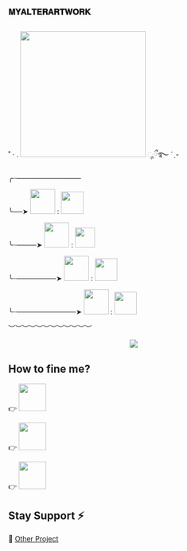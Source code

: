 ###  𝐌𝐘𝐀𝐋𝐓𝐄𝐑𝐀𝐑𝐓𝐖𝐎𝐑𝐊 

##

˚ · .  <img src="https://img.shields.io/badge/WELCOME TO MY ALTER-blue" width=252px > ೄྀ࿐ ˊˎ-

╭┈─────────────

╰──➤ <img src="https://img.shields.io/badge/NAMA-black" width=50px > : <img src="https://img.shields.io/badge/SISAUPIL-white" width=45px >

  

╰┈────➤ <img src="https://img.shields.io/badge/Umur-black" width=50px > : <img src="https://img.shields.io/badge/25-white" width=40px >



╰┈────────➤ <img src="https://img.shields.io/badge/Hobi-black" width=50px > : <img src="https://img.shields.io/badge/Rebahan-white" width=45px >



╰┈────────────➤ <img src="https://img.shields.io/badge/Pekerjaan-black" width=50px > : <img src="https://img.shields.io/badge/Ngulik-white" width=45px >

︶︶︶︶︶︶︶︶︶︶︶︶


<p align="center">
  <img src="https://telegra.ph/file/693d96cc7b9785f7dd71a.jpg">
</p>

   
## How to fine me? 

  👉  <a href="https://t.me/ademaunanyabang"><img src="https://img.shields.io/badge/Telegram-blue" width=55px></a></p>

  👉  <a href="https://twitter.com/sya_a_m"><img src="https://img.shields.io/badge/Twitter-blue" width=55px></a></p> 

  👉  <a href="https://WATTPAD.COM/UPILKIMPUL"><img src="https://img.shields.io/badge/Wattpad-orange" width=55px></a></p>

## Stay Support ⚡

📢  [Other Project](https://t.me/MYALTERARTWORK) 


<!--
**MYALTERARTWORK/MYALTERARTWORK** is a ✨ _special_ ✨ repository because its `README.md` (this file) appears on your GitHub profile.

Here are some ideas to get you started:

- 🔭 I’m currently working on ...
- 🌱 I’m currently learning ...
- 👯 I’m looking to collaborate on ...
- 🤔 I’m looking for help with ...
- 💬 Ask me about ...
- 📫 How to reach me: ...
- 😄 Pronouns: ...
- ⚡ Fun fact: ...

-->

